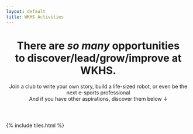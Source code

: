 ```yaml
---
layout: default
title: WKHS Activities
---
```


<header>
  <h1>There are <i>so many</i> opportunities<br />
    to discover/lead/grow/improve at WKHS.</h1>
  <p>Join a club to write your own story, build a life-sized robot, or even be the next e-sports professional<br />
    And if you have other aspirations, discover them below ↓</p>
</header>

{% include tiles.html %}
